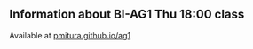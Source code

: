 Information about BI-AG1 Thu 18:00 class
------

Available at [pmitura.github.io/ag1](https://pmitura.github.io/ag1/)
